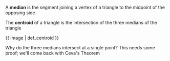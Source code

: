 A **median** is the segment joining a vertex of a triangle to the midpoint of the opposing side

The **centroid** of a triangle is the intersection of the three medians of the triangle

{{ image | def_centroid }}

Why do the three medians intersect at a single point? This needs some proof; we'll come back with Ceva's Theorem